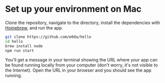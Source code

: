 # Set up your environment on Mac

Clone the repository, navigate to the directory, install the dependencies with
[Homebrew][], and run the app.

[homebrew]: https://brew.sh/

```sh
git clone https://github.com/e0da/hello
cd hello
brew install node
npm run start
```

You'll get a message in your terminal showing the URL where your app can be
found running locally from your computer (don't worry, it's not visible to the
Internet). Open the URL in your browser and you should see the app running.
